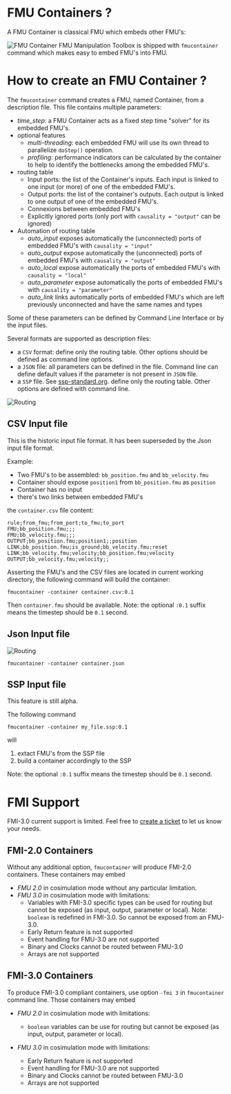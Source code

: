 # FMU Containers ?

A FMU Container is classical FMU which embeds other FMU's:

![FMU Container](../doc/FMUContainer.png "FMU Container")
FMU Manipulation Toolbox is shipped with `fmucontainer` command which makes easy to embed FMU's into FMU.


# How to create an FMU Container ?

The `fmucontainer` command creates a FMU, named Container, from a description file. This file contains multiple parameters:

- *time_step*: a FMU Container acts as a fixed step time "solver" for its embedded FMU's.
- optional features
  - *multi-threading*: each embedded FMU will use its own thread to parallelize `doStep()` operation.  
  - *profiling*: performance indicators can be calculated by the container to help to identify the bottlenecks among 
    the embedded FMU's.
- routing table
  - Input ports: the list of the Container's inputs. Each input is linked to one input (or more) of one of the embedded FMU's.
  - Output ports: the list of the container's outputs. Each output is linked to one output of one of the embedded FMU's.
  - Connexions between embedded FMU's
  - Explicitly ignored ports (only port with `causality = "output"` can be ignored)
- Automation of routing table
  - *auto_input* exposes automatically the (unconnected) ports of embedded FMU's with `causality = "input"`
  - *auto_output* expose automatically the (unconnected) ports of embedded FMU's with `causality = "output"`
  - *auto_local* expose automatically the ports of embedded FMU's with `causality = "local"`
  - *auto_parameter* expose automatically the ports of embedded FMU's with `causality = "parameter"`
  - *auto_link* links automatically ports of embedded FMU's which are left previously unconnected and have the same
    names and types

Some of these parameters can be defined by Command Line Interface or by the input files.

Several formats are supported as description files:
- a `CSV` format: define only the routing table. Other options should be defined as command line options.
- a `JSON` file: all parameters can be defined in the file. Command line can define default values if the parameter 
  is not present in `JSON` file.
- a `SSP` file. See [ssp-standard.org](https://ssp-standard.org). define only the routing table. Other options are defined with command line.

![Routing](routing.png "Routing table")

## CSV Input file
This is the historic input file format. It has been superseded by the Json input file format.

Example: 
  * Two FMU's to be assembled: `bb_position.fmu` and `bb_velocity.fmu`
  * Container should expose `position1` from `bb_position.fmu` as `position`
  * Container has no input
  * there's two links between embedded FMU's


the `container.csv` file content:

```csv
rule;from_fmu;from_port;to_fmu;to_port
FMU;bb_position.fmu;;;
FMU;bb_velocity.fmu;;;
OUTPUT;bb_position.fmu;position1;;position
LINK;bb_position.fmu;is_ground;bb_velocity.fmu;reset
LINK;bb_velocity.fmu;velocity;bb_position.fmu;velocity
OUTPUT;bb_velocity.fmu;velocity;;
```

Asserting the FMU's and the CSV files are located in current working directory,
the following command will build the container:

```
fmucontainer -container container.csv:0.1
```

Then `container.fmu` should be available.
Note: the optional `:0.1` suffix means the timestep should be `0.1` second.  

## Json Input file

![Routing](container-json.png "Json input file")

```
fmucontainer -container container.json
```

## SSP Input file
 
This feature is still alpha.

The following command 
```
fmucontainer -container my_file.ssp:0.1
```

will 
1. extact FMU's from the SSP file
2. build a container accordingly to the SSP

Note: the optional `:0.1` suffix means the timestep should be `0.1` second.  

# FMI Support

FMI-3.0 current support is limited.
Feel free to [create a ticket](https://github.com/grouperenault/fmu_manipulation_toolbox/issues/new) to
let us know your needs.


## FMI-2.0 Containers
Without any additional option, `fmucontainer` will produce FMI-2.0 containers. These containers may embed
- *FMU 2.0* in cosimulation mode without any particular limitation.
- *FMU 3.0* in cosimulation mode with limitations:
  - Variables with FMI-3.0 specific types can be used for routing but cannot be exposed (as input, output, parameter or local).
    Note: `boolean` is redefined in FMI-3.0. So cannot be exposed from an FMU-3.0.
  - Early Return feature is not supported
  - Event handling for FMU-3.0 are not supported
  - Binary and Clocks cannot be routed between FMU-3.0
  - Arrays are not supported

## FMI-3.0 Containers
To produce FMI-3.0 compliant containers, use option `-fmi 3` in `fmucontainer` command line.
Those containers may embed

- *FMU 2.0* in cosimulation mode with limitations:
  - `boolean` variables can be use for routing but cannot be exposed (as input, output, parameter or local).
   
- *FMU 3.0* in cosimulation mode with limitations:
  - Early Return feature is not supported
  - Event handling for FMU-3.0 are not supported
  - Binary and Clocks cannot be routed between FMU-3.0
  - Arrays are not supported

